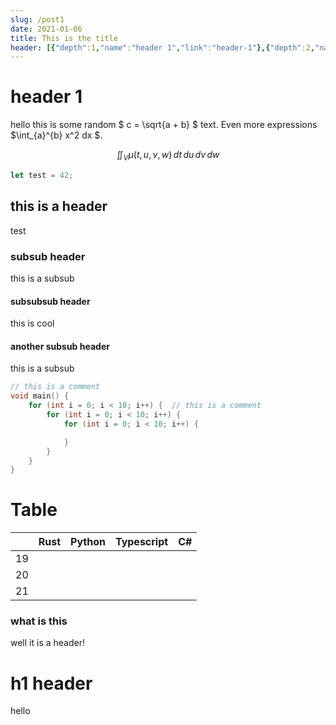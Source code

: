 ```yaml
---
slug: /post1
date: 2021-01-06
title: This is the title
header: [{"depth":1,"name":"header 1","link":"header-1"},{"depth":2,"name":"this is a header","link":"this-is-a-header"},{"depth":3,"name":"subsub header","link":"subsub-header"},{"depth":4,"name":"subsubsub header?","link":"subsubsub-header?"},{"depth":4,"name":"another subsub header","link":"another-subsub-header"},{"depth":1,"name":"Table","link":"Table"},{"depth":3,"name":"what is this","link":"what-is-this"},{"depth":1,"name":"h1 header","link":"h1-header"}]
---
```


# header 1
hello this is some random $ c = \sqrt{a + b} $ text. Even more expressions $\int_{a}^{b} x^2 dx $.


$$
 \iint_V \mu(t,u,v,w) \,dt\,du\,dv\,dw
$$

```rust
let test = 42;
```

## this is a header


test

### subsub header

this is a subsub
#### subsubsub header

this is cool

#### another subsub header

this is a subsub


```c
// this is a comment
void main() {
    for (int i = 0; i < 10; i++) {  // this is a comment
        for (int i = 0; i < 10; i++) {
            for (int i = 0; i < 10; i++) {

            }
        }
    }
}

```

# Table


|     | Rust      | Python        | Typescript        | C#        |
| --- | --------- | --------- | --------- | --------- |
| 19  |           |           |           |           |
| 20  |           |           |           |           |
| 21  |           |           |           |           |

### what is this

well it is a header!


# h1 header
hello